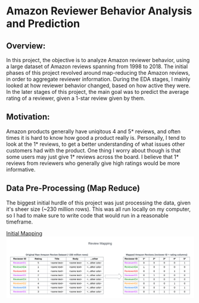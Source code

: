# Amazon Reviewer Behavior Analysis and Prediction

## Overview:
In this project, the objective is to analyze Amazon reviewer behavior, using a large dataset of Amazon reviews spanning from 1998 to 2018. The initial phases of this project revolved around map-reducing the Amazon reviews, in order to aggregate reviewer information. During the EDA stages, I mainly looked at how reviewer behavior changed, based on how active they were. In the later stages of this project, the main goal was to predict the average rating of a reviewer, given a 1-star review given by them.

## Motivation:
Amazon products generally have uniqitous 4 and 5* reviews, and often times it is hard to know how good a product really is. Personally, I tend to look at the 1* reviews, to get a better understanding of what issues other customers had with the product. One thing I worry about though is that some users may just give 1* reviews across the board. I believe that 1* reviews from reviewers who generally give high ratings would be more informative.

## Data Pre-Processing (Map Reduce)
The biggest initial hurdle of this project was just processing the data, given it's sheer size (~230 million rows). This was all run locally on my computer, so I had to make sure to write code that would run in a reasonable timeframe.

[Initial Mapping](./Data_Processing/Review_Mapping.ipynb)
![InitialMap](./Readme_Images/initial_map.png)

<!-- ![Screenshot](./Readme_Images/reviewer_proportions.png) -->

<!-- https://cseweb.ucsd.edu/~jmcauley/datasets/amazon_v2/ -->